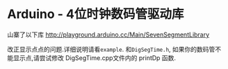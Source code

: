 Arduino - 4位时钟数码管驱动库
=======================================
山寨了以下库
http://playground.arduino.cc/Main/SevenSegmentLibrary

改正显示点点的问题.详细说明请看`example`. 和`DigSegTime.h`, 如果你的数码管不能显示点,请尝试修改 DigSegTime.cpp文件内的 printDp 函数.
